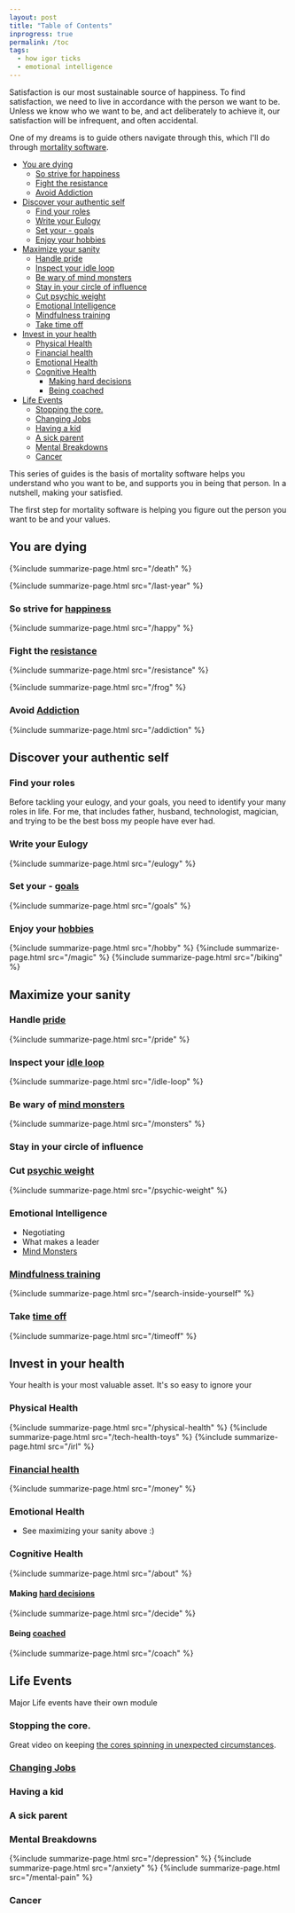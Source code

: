 ```yaml
---
layout: post
title: "Table of Contents"
inprogress: true
permalink: /toc
tags:
  - how igor ticks
  - emotional intelligence
---
```


Satisfaction is our most sustainable source of happiness. To find satisfaction, we need to live in accordance with the person we want to be. Unless we know who we want to be, and act deliberately to achieve it, our satisfaction will be infrequent, and often accidental.

One of my dreams is to guide others navigate through this, which I'll do through [mortality software](/mortality-software).

<!-- prettier-ignore-start -->
<!-- vim-markdown-toc-start -->

- [You are dying](#you-are-dying)
  - [So strive for happiness](#so-strive-for-happiness)
  - [Fight the resistance](#fight-the-resistance)
  - [Avoid Addiction](#avoid-addiction)
- [Discover your authentic self](#discover-your-authentic-self)
  - [Find your roles](#find-your-roles)
  - [Write your Eulogy](#write-your-eulogy)
  - [Set your - goals](#set-your---goals)
  - [Enjoy your hobbies](#enjoy-your-hobbies)
- [Maximize your sanity](#maximize-your-sanity)
  - [Handle pride](#handle-pride)
  - [Inspect your idle loop](#inspect-your-idle-loop)
  - [Be wary of mind monsters](#be-wary-of-mind-monsters)
  - [Stay in your circle of influence](#stay-in-your-circle-of-influence)
  - [Cut psychic weight](#cut-psychic-weight)
  - [Emotional Intelligence](#emotional-intelligence)
  - [Mindfulness training](#mindfulness-training)
  - [Take time off](#take-time-off)
- [Invest in your health](#invest-in-your-health)
  - [Physical Health](#physical-health)
  - [Financial health](#financial-health)
  - [Emotional Health](#emotional-health)
  - [Cognitive Health](#cognitive-health)
    - [Making hard decisions](#making-hard-decisions)
    - [Being coached](#being-coached)
- [Life Events](#life-events)
  - [Stopping the core.](#stopping-the-core)
  - [Changing Jobs](#changing-jobs)
  - [Having a kid](#having-a-kid)
  - [A sick parent](#a-sick-parent)
  - [Mental Breakdowns](#mental-breakdowns)
  - [Cancer](#cancer)

<!-- vim-markdown-toc-end -->
<!-- prettier-ignore-end -->

This series of guides is the basis of mortality software helps you understand who you want to be, and supports you in being that person. In a nutshell, making your satisfied.

The first step for mortality software is helping you figure out the person you want to be and your values.

## You are dying

{%include summarize-page.html src="/death" %}

{%include summarize-page.html src="/last-year" %}

### So strive for [happiness](/happy)

{%include summarize-page.html src="/happy" %}

### Fight the [resistance](/resistance)

{%include summarize-page.html src="/resistance" %}

{%include summarize-page.html src="/frog" %}

### Avoid [Addiction](/_d/addiction.md)

{%include summarize-page.html src="/addiction" %}

## Discover your authentic self

### Find your roles

Before tackling your eulogy, and your goals, you need to identify your many roles in life. For me, that includes father, husband, technologist, magician, and trying to be the best boss my people have ever had.

### Write your Eulogy

{%include summarize-page.html src="/eulogy" %}

### Set your - [goals](/goals)

{%include summarize-page.html src="/goals" %}

### Enjoy your [hobbies](/hobby)

{%include summarize-page.html src="/hobby" %}
{%include summarize-page.html src="/magic" %}
{%include summarize-page.html src="/biking" %}

## Maximize your sanity

### Handle [pride](/pride)

{%include summarize-page.html src="/pride" %}

### Inspect your [idle loop](/idle-loop)

{%include summarize-page.html src="/idle-loop" %}

### Be wary of [mind monsters](/monsters)

{%include summarize-page.html src="/monsters" %}

### Stay in your circle of influence

### Cut [psychic weight](/psychic-weight)

{%include summarize-page.html src="/psychic-weight" %}

### Emotional Intelligence

- Negotiating
- What makes a leader
- [Mind Monsters](/monsters)

### [Mindfulness training](/search-inside-yourself)

{%include summarize-page.html src="/search-inside-yourself" %}

### Take [time off](/timeoff)

{%include summarize-page.html src="/timeoff" %}

## Invest in your health

Your health is your most valuable asset. It's so easy to ignore your

### Physical Health

{%include summarize-page.html src="/physical-health" %}
{%include summarize-page.html src="/tech-health-toys" %}
{%include summarize-page.html src="/irl" %}

### [Financial health](/money)

{%include summarize-page.html src="/money" %}

### Emotional Health

- See maximizing your sanity above :)

### Cognitive Health

{%include summarize-page.html src="/about" %}

#### Making [hard decisions](/decide)

{%include summarize-page.html src="/decide" %}

#### Being [coached](/coach)

{%include summarize-page.html src="/coach" %}

## Life Events

Major Life events have their own module

### Stopping the core.

Great video on keeping [the cores spinning in unexpected circumstances](https://youtu.be/snAhsXyO3Ck).

### [Changing Jobs](https://idvork.in/tags/#job-hunt)

### Having a kid

### A sick parent

### Mental Breakdowns

{%include summarize-page.html src="/depression" %}
{%include summarize-page.html src="/anxiety" %}
{%include summarize-page.html src="/mental-pain" %}

### Cancer
